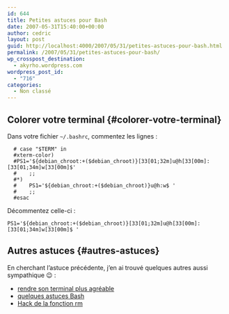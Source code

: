 ```yaml
---
id: 644
title: Petites astuces pour Bash
date: 2007-05-31T15:40:00+00:00
author: cedric
layout: post
guid: http://localhost:4000/2007/05/31/petites-astuces-pour-bash.html
permalink: /2007/05/31/petites-astuces-pour-bash/
wp_crosspost_destination:
  - akyrho.wordpress.com
wordpress_post_id:
  - "716"
categories:
  - Non classé
---
```

## Colorer votre terminal {#colorer-votre-terminal}

Dans votre fichier <code class="highlighter-rouge">~/.bashrc</code>, commentez les lignes :

<pre><code class="language-ru">  # case "$TERM" in
  #xterm-color)
  #PS1='${debian_chroot:+($debian_chroot)}[33[01;32m]u@h[33[00m]:[33[01;34m]w[33[00m]$'
  #    ;;
  #*)
  #    PS1='${debian_chroot:+($debian_chroot)}u@h:w$ '
  #    ;;
  #esac
</code></pre>

Décommentez celle-ci :

<pre><code class="language-ru">PS1='${debian_chroot:+($debian_chroot)}[33[01;32m]u@h[33[00m]:[33[01;34m]w[33[00m]$ '
</code></pre>

## Autres astuces {#autres-astuces}

En cherchant l’astuce précédente, j’en ai trouvé quelques autres aussi sympathique 😉 :

  * [rendre son terminal plus agréable](http://www.think-underground.com/index.php/post/2006/07/02/300-rendre-son-terminal-bash-plus-agreable)
  * [quelques astuces Bash](http://www.think-underground.com/index.php/post/2005/12/04/126-quelques-astuces-bash)
  * [Hack de la fonction rm](http://www.coder-studio.com/forum2/viewtopic.php?pid=23595)